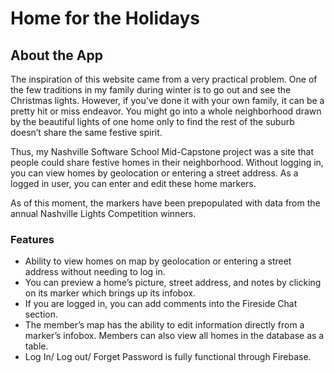 Home for the Holidays
==================

<h2>About the App</h2>
<p>The inspiration of this website came from a very practical problem. One of the few traditions in my family during winter is to go out and see the Christmas lights. However, if you’ve done it with your own family, it can be a pretty hit or miss endeavor. You might go into a whole neighborhood drawn by the beautiful lights of one home only to find the rest of the suburb doesn’t share the same festive spirit.</p>

<p>Thus, my Nashville Software School Mid-Capstone project was a site that people could share festive homes in their neighborhood. Without logging in, you can view homes by geolocation or entering a street address. As a logged in user, you can enter and edit these home markers.</p>

<p>As of this moment, the markers have been prepopulated with data from the annual Nashville Lights Competition winners.</p>

<h3 id="features">Features</h3>
<ul>
  <li>Ability to view homes on map by geolocation or entering a street address without needing to log in.</li>
  <li>You can preview a home’s picture, street address, and notes by clicking on its marker which brings up its infobox.</li>
  <li>If you are logged in, you can add comments into the Fireside Chat section.</li>
  <li>The member’s map has the ability to edit information directly from a marker’s infobox. Members can also view all homes in the database as a table.</li>
  <li>Log In/ Log out/ Forget Password is fully functional through Firebase.</li>
</ul>
